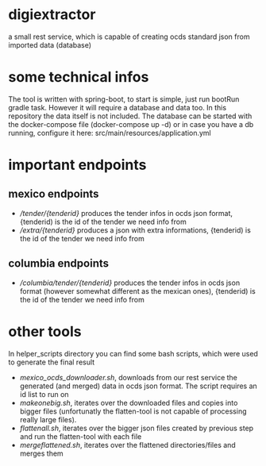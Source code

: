 # digiextractor

a small rest service, which is capable of creating ocds standard json from imported data (database)

# some technical infos

The tool is written with spring-boot, to start is simple, just run bootRun gradle task. However it will require a database and data too. In this repository the data itself is not included.
The database can be started with the docker-compose file (docker-compose up -d) or in case you have a db running, configure it here: src/main/resources/application.yml

# important endpoints

## mexico endpoints
* */tender/{tenderid}* produces the tender infos in ocds json format, {tenderid) is the id of the tender we need info from
* */extra/{tenderid}* produces a json with extra informations, {tenderid) is the id of the tender we need info from

## columbia endpoints
* */columbia/tender/{tenderid}* produces the tender infos in ocds json format (however somewhat different as the mexican ones), {tenderid) is the id of the tender we need info from

# other tools

In helper_scripts directory you can find some bash scripts, which were used to generate the final result
* *mexico_ocds_downloader.sh*, downloads from our rest service the generated (and merged) data in ocds json format. The script requires an id list to run on
* *makeonebig.sh*, iterates over the downloaded files and copies into bigger files (unfortunatly the flatten-tool is not capable of processing really large files).
* *flattenall.sh*, iterates over the bigger json files created by previous step and run the flatten-tool with each file
* *mergeflattened.sh*, iterates over the flattened directories/files and merges them
